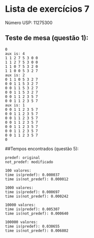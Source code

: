 # Lista de exercícios 7

Número USP: 11275300

## Teste de mesa (questão 1):

```
0
aux is: 4
1 1 2 7 5 3 0 0
1 1 2 7 5 3 0 0
1 1 0 7 5 3 2 0
1 1 0 0 5 3 2 7
aux is: 2
0 1 1 0 5 3 2 7
0 0 1 1 5 3 2 7
0 0 1 1 5 3 2 7
0 0 1 1 5 3 2 7
0 0 1 1 2 3 5 7
0 0 1 1 2 3 5 7
aux is: 1
0 0 1 1 2 3 5 7
0 0 1 1 2 3 5 7
0 0 1 1 2 3 5 7
0 0 1 1 2 3 5 7
0 0 1 1 2 3 5 7
0 0 1 1 2 3 5 7
0 0 1 1 2 3 5 7
0
```

##Tempos encontrados (questão 5):

```
predef: original
not_predef: modificado

100 valores:
time is(predef): 0.000037
time is(not_predef): 0.000012

1000 valores:
time is(predef): 0.000697
time is(not_predef): 0.000242

10000 valores:
time is(predef): 0.005307
time is(not_predef): 0.000640

100000 valores:
time is(predef): 0.030655
time is(not_predef): 0.006802
```
